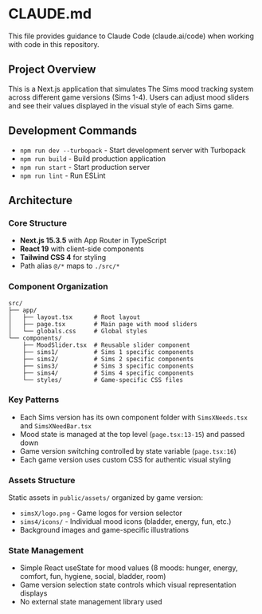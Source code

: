 # CLAUDE.md

This file provides guidance to Claude Code (claude.ai/code) when working with code in this repository.

## Project Overview

This is a Next.js application that simulates The Sims mood tracking system across different game versions (Sims 1-4). Users can adjust mood sliders and see their values displayed in the visual style of each Sims game.

## Development Commands

- `npm run dev --turbopack` - Start development server with Turbopack
- `npm run build` - Build production application
- `npm run start` - Start production server
- `npm run lint` - Run ESLint

## Architecture

### Core Structure
- **Next.js 15.3.5** with App Router in TypeScript
- **React 19** with client-side components
- **Tailwind CSS 4** for styling
- Path alias `@/*` maps to `./src/*`

### Component Organization
```
src/
├── app/
│   ├── layout.tsx      # Root layout
│   ├── page.tsx        # Main page with mood sliders
│   └── globals.css     # Global styles
└── components/
    ├── MoodSlider.tsx  # Reusable slider component
    ├── sims1/          # Sims 1 specific components
    ├── sims2/          # Sims 2 specific components  
    ├── sims3/          # Sims 3 specific components
    ├── sims4/          # Sims 4 specific components
    └── styles/         # Game-specific CSS files
```

### Key Patterns
- Each Sims version has its own component folder with `SimsXNeeds.tsx` and `SimsXNeedBar.tsx`
- Mood state is managed at the top level (`page.tsx:13-15`) and passed down
- Game version switching controlled by state variable (`page.tsx:16`)
- Each game version uses custom CSS for authentic visual styling

### Assets Structure
Static assets in `public/assets/` organized by game version:
- `simsX/logo.png` - Game logos for version selector
- `sims4/icons/` - Individual mood icons (bladder, energy, fun, etc.)
- Background images and game-specific illustrations

### State Management
- Simple React useState for mood values (8 moods: hunger, energy, comfort, fun, hygiene, social, bladder, room)
- Game version selection state controls which visual representation displays
- No external state management library used